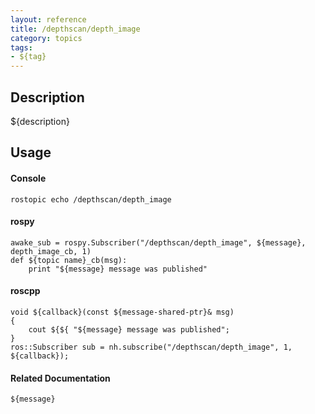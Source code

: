 ```yaml
---
layout: reference
title: /depthscan/depth_image
category: topics
tags: 
- ${tag}
---
```


## Description
${description}

## Usage
#### Console
```
rostopic echo /depthscan/depth_image
```

#### rospy
```
awake_sub = rospy.Subscriber("/depthscan/depth_image", ${message}, depth_image_cb, 1)
def ${topic name}_cb(msg):
    print "${message} message was published"
```

#### roscpp
```
void ${callback}(const ${message-shared-ptr}& msg)
{
    cout ${${ "${message} message was published";
}
ros::Subscriber sub = nh.subscribe("/depthscan/depth_image", 1, ${callback});
```

#### Related Documentation
``${message}``  